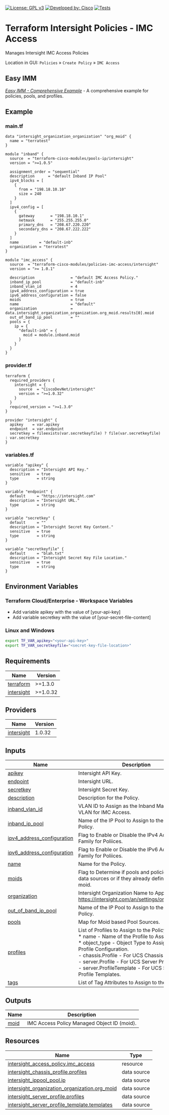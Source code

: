 <!-- BEGIN_TF_DOCS -->
[![License: GPL v3](https://img.shields.io/badge/License-GPLv3-blue.svg)](https://www.gnu.org/licenses/gpl-3.0)
[![Developed by: Cisco](https://img.shields.io/badge/Developed%20by-Cisco-blue)](https://developer.cisco.com)
[![Tests](https://github.com/terraform-cisco-modules/terraform-intersight-policies-imc-access/actions/workflows/terratest.yml/badge.svg)](https://github.com/terraform-cisco-modules/terraform-intersight-policies-imc-access/actions/workflows/terratest.yml)

# Terraform Intersight Policies - IMC Access
Manages Intersight IMC Access Policies

Location in GUI:
`Policies` » `Create Policy` » `IMC Access`

## Easy IMM

[*Easy IMM - Comprehensive Example*](https://github.com/terraform-cisco-modules/easy-imm-comprehensive-example) - A comprehensive example for policies, pools, and profiles.

## Example

### main.tf
```hcl
data "intersight_organization_organization" "org_moid" {
  name = "terratest"
}

module "inband" {
  source  = "terraform-cisco-modules/pools-ip/intersight"
  version = ">=1.0.5"

  assignment_order = "sequential"
  description      = "default Inband IP Pool"
  ipv4_blocks = [
    {
      from = "198.18.10.10"
      size = 240
    }
  ]
  ipv4_config = [
    {
      gateway       = "198.18.10.1"
      netmask       = "255.255.255.0"
      primary_dns   = "208.67.220.220"
      secondary_dns = "208.67.222.222"
    }
  ]
  name         = "default-inb"
  organization = "terratest"
}

module "imc_access" {
  source  = "terraform-cisco-modules/policies-imc-access/intersight"
  version = ">= 1.0.1"

  description                = "default IMC Access Policy."
  inband_ip_pool             = "default-inb"
  inband_vlan_id             = 4
  ipv4_address_configuration = true
  ipv6_address_configuration = false
  moids                      = true
  name                       = "default"
  organization               = data.intersight_organization_organization.org_moid.results[0].moid
  out_of_band_ip_pool        = ""
  pools = {
    ip = {
      "default-inb" = {
        moid = module.inband.moid
      }
    }
  }
}

```

### provider.tf
```hcl
terraform {
  required_providers {
    intersight = {
      source  = "CiscoDevNet/intersight"
      version = ">=1.0.32"
    }
  }
  required_version = ">=1.3.0"
}

provider "intersight" {
  apikey    = var.apikey
  endpoint  = var.endpoint
  secretkey = fileexists(var.secretkeyfile) ? file(var.secretkeyfile) : var.secretkey
}
```

### variables.tf
```hcl
variable "apikey" {
  description = "Intersight API Key."
  sensitive   = true
  type        = string
}

variable "endpoint" {
  default     = "https://intersight.com"
  description = "Intersight URL."
  type        = string
}

variable "secretkey" {
  default     = ""
  description = "Intersight Secret Key Content."
  sensitive   = true
  type        = string
}

variable "secretkeyfile" {
  default     = "blah.txt"
  description = "Intersight Secret Key File Location."
  sensitive   = true
  type        = string
}
```

## Environment Variables

### Terraform Cloud/Enterprise - Workspace Variables
- Add variable apikey with the value of [your-api-key]
- Add variable secretkey with the value of [your-secret-file-content]

### Linux and Windows
```bash
export TF_VAR_apikey="<your-api-key>"
export TF_VAR_secretkeyfile="<secret-key-file-location>"
```

## Requirements

| Name | Version |
|------|---------|
| <a name="requirement_terraform"></a> [terraform](#requirement\_terraform) | >=1.3.0 |
| <a name="requirement_intersight"></a> [intersight](#requirement\_intersight) | >=1.0.32 |
## Providers

| Name | Version |
|------|---------|
| <a name="provider_intersight"></a> [intersight](#provider\_intersight) | 1.0.32 |
## Inputs

| Name | Description | Type | Default | Required |
|------|-------------|------|---------|:--------:|
| <a name="input_apikey"></a> [apikey](#input\_apikey) | Intersight API Key. | `string` | n/a | yes |
| <a name="input_endpoint"></a> [endpoint](#input\_endpoint) | Intersight URL. | `string` | `"https://intersight.com"` | no |
| <a name="input_secretkey"></a> [secretkey](#input\_secretkey) | Intersight Secret Key. | `string` | n/a | yes |
| <a name="input_description"></a> [description](#input\_description) | Description for the Policy. | `string` | `""` | no |
| <a name="input_inband_vlan_id"></a> [inband\_vlan\_id](#input\_inband\_vlan\_id) | VLAN ID to Assign as the Inband Management VLAN for IMC Access. | `number` | `4` | no |
| <a name="input_inband_ip_pool"></a> [inband\_ip\_pool](#input\_inband\_ip\_pool) | Name of the IP Pool to Assign to the IMC Access Policy. | `string` | `""` | no |
| <a name="input_ipv4_address_configuration"></a> [ipv4\_address\_configuration](#input\_ipv4\_address\_configuration) | Flag to Enable or Disable the IPv4 Address Family for Poliices. | `bool` | `true` | no |
| <a name="input_ipv6_address_configuration"></a> [ipv6\_address\_configuration](#input\_ipv6\_address\_configuration) | Flag to Enable or Disable the IPv6 Address Family for Poliices. | `bool` | `false` | no |
| <a name="input_name"></a> [name](#input\_name) | Name for the Policy. | `string` | `"default"` | no |
| <a name="input_moids"></a> [moids](#input\_moids) | Flag to Determine if pools and policies should be data sources or if they already defined as a moid. | `bool` | `false` | no |
| <a name="input_organization"></a> [organization](#input\_organization) | Intersight Organization Name to Apply Policy to.  https://intersight.com/an/settings/organizations/. | `string` | `"default"` | no |
| <a name="input_out_of_band_ip_pool"></a> [out\_of\_band\_ip\_pool](#input\_out\_of\_band\_ip\_pool) | Name of the IP Pool to Assign to the IMC Access Policy. | `string` | `""` | no |
| <a name="input_pools"></a> [pools](#input\_pools) | Map for Moid based Pool Sources. | `any` | `{}` | no |
| <a name="input_profiles"></a> [profiles](#input\_profiles) | List of Profiles to Assign to the Policy.<br>* name - Name of the Profile to Assign.<br>* object\_type - Object Type to Assign in the Profile Configuration.<br>  - chassis.Profile - For UCS Chassis Profiles.<br>  - server.Profile - For UCS Server Profiles.<br>  - server.ProfileTemplate - For UCS Server Profile Templates. | <pre>list(object(<br>    {<br>      name        = string<br>      object_type = optional(string, "server.Profile")<br>    }<br>  ))</pre> | `[]` | no |
| <a name="input_tags"></a> [tags](#input\_tags) | List of Tag Attributes to Assign to the Policy. | `list(map(string))` | `[]` | no |
## Outputs

| Name | Description |
|------|-------------|
| <a name="output_moid"></a> [moid](#output\_moid) | IMC Access Policy Managed Object ID (moid). |
## Resources

| Name | Type |
|------|------|
| [intersight_access_policy.imc_access](https://registry.terraform.io/providers/CiscoDevNet/intersight/latest/docs/resources/access_policy) | resource |
| [intersight_chassis_profile.profiles](https://registry.terraform.io/providers/CiscoDevNet/intersight/latest/docs/data-sources/chassis_profile) | data source |
| [intersight_ippool_pool.ip](https://registry.terraform.io/providers/CiscoDevNet/intersight/latest/docs/data-sources/ippool_pool) | data source |
| [intersight_organization_organization.org_moid](https://registry.terraform.io/providers/CiscoDevNet/intersight/latest/docs/data-sources/organization_organization) | data source |
| [intersight_server_profile.profiles](https://registry.terraform.io/providers/CiscoDevNet/intersight/latest/docs/data-sources/server_profile) | data source |
| [intersight_server_profile_template.templates](https://registry.terraform.io/providers/CiscoDevNet/intersight/latest/docs/data-sources/server_profile_template) | data source |
<!-- END_TF_DOCS -->